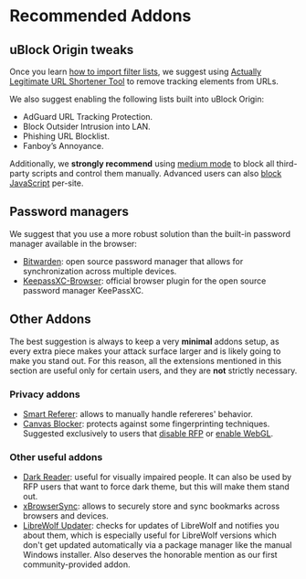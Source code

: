 # Recommended Addons

## uBlock Origin tweaks

Once you learn
[how to import filter lists](https://github.com/gorhill/uBlock/wiki/Filter-lists-from-around-the-web),
we suggest using
[Actually Legitimate URL Shortener Tool](https://raw.githubusercontent.com/DandelionSprout/adfilt/master/LegitimateURLShortener.txt)
to remove tracking elements from URLs.

We also suggest enabling the following lists built into uBlock Origin:

- AdGuard URL Tracking Protection.
- Block Outsider Intrusion into LAN.
- Phishing URL Blocklist.
- Fanboy’s Annoyance.

Additionally, we **strongly recommend** using
[medium mode](https://github.com/gorhill/uBlock/wiki/Blocking-mode:-medium-mode)
to block all third-party scripts and control them manually. Advanced users can
also
[block JavaScript](https://github.com/gorhill/uBlock/wiki/Per-site-switches#no-scripting)
per-site.

## Password managers

We suggest that you use a more robust solution than the built-in password
manager available in the browser:

- [Bitwarden](https://addons.mozilla.org/en-US/firefox/addon/bitwarden-password-manager/):
  open source password manager that allows for synchronization across multiple
  devices.
- [KeepassXC-Browser](https://addons.mozilla.org/en-US/firefox/addon/keepassxc-browser/):
  official browser plugin for the open source password manager KeePassXC.

## Other Addons

The best suggestion is always to keep a very **minimal** addons setup, as every
extra piece makes your attack surface larger and is likely going to make you
stand out. For this reason, all the extensions mentioned in this section are
useful only for certain users, and they are **not** strictly necessary.

### Privacy addons

- [Smart Referer](https://addons.mozilla.org/en-US/firefox/addon/smart-referer/):
  allows to manually handle refereres' behavior.
- [Canvas Blocker](https://addons.mozilla.org/en-US/firefox/addon/canvasblocker/):
  protects against some fingerprinting techniques. Suggested exclusively to
  users that [disable RFP](/docs/settings/#disable-rfp-resist-fingerprinting) or
  [enable WebGL](/docs/settings/#enable-webgl).

### Other useful addons

- [Dark Reader](https://addons.mozilla.org/en-US/firefox/addon/darkreader/):
  useful for visually impaired people. It can also be used by RFP users that
  want to force dark theme, but this will make them stand out.
- [xBrowserSync](https://addons.mozilla.org/en-US/firefox/addon/xbs/): allows to
  securely store and sync bookmarks across browsers and devices.
- [LibreWolf Updater](https://addons.mozilla.org/en-US/firefox/addon/librewolf-updater/):
  checks for updates of LibreWolf and notifies you about them, which is
  especially useful for LibreWolf versions which don't get updated automatically
  via a package manager like the manual Windows installer. Also deserves the
  honorable mention as our first community-provided addon.
